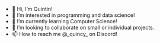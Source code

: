 - 👋 Hi, I’m Quintin!
- 👀 I’m interested in programming and data science! 
- 🌱 I’m currently learning Computer Science! 
- 💞️ I’m looking to collaborate on small or individual projects. 
- 📫 How to reach me @\_quincy\_ on Discord! 

<!---
Quinn-178/Quinn-178 is a ✨ special ✨ repository because its `README.md` (this file) appears on your GitHub profile.
You can click the Preview link to take a look at your changes.
--->
